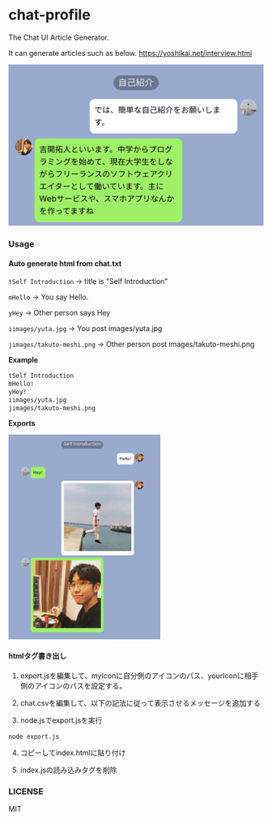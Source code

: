 # chat-profile
The Chat UI Article Generator.

It can generate articles such as below.
https://yoshikai.net/interview.html

![Takuto Yoshikai's Profile](https://github.com/TakutoYoshikai/chat-profile/blob/master/cover.png)


### Usage
#### Auto generate html from chat.txt
`tSelf Introduction` -> title is "Self Introduction"

`mHello` -> You say Hello.

`yHey` -> Other person says Hey

`iimages/yuta.jpg` -> You post images/yuta.jpg

`jimages/takuto-meshi.png` -> Other person post images/takuto-meshi.png

**Example**
```
tSelf Introduction
mHello!
yHey!
iimages/yuta.jpg
jimages/takuto-meshi.png
```

**Exports**

<img src="./result.png" width="300">

#### htmlタグ書き出し
1. export.jsを編集して、myIconに自分側のアイコンのパス、yourIconに相手側のアイコンのパスを設定する。

2. chat.csvを編集して、以下の記法に従って表示させるメッセージを追加する

3. node.jsでexport.jsを実行
```
node export.js
```
4. コピーしてindex.htmlに貼り付け

5. index.jsの読み込みタグを削除

### LICENSE
MIT
